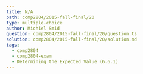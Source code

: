 ```yaml
---
title: N/A
path: comp2804/2015-fall-final/20
type: multiple-choice
author: Michiel Smid
question: comp2804/2015-fall-final/20/question.ts
solution: comp2804/2015-fall-final/20/solution.md
tags:
  - comp2804
  - comp2804-exam
  - Determining the Expected Value (6.6.1)
---
```

